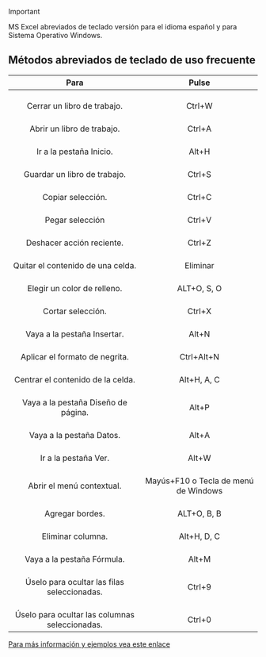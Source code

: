 > [!IMPORTANT]
> MS Excel abreviados de teclado versión para el idioma español y para Sistema Operativo Windows.

## Métodos abreviados de teclado de uso frecuente

|                                                  **Para**                                                  |                                             **Pulse**                                            |
|:----------------------------------------------------------------------------------------------------------:|:------------------------------------------------------------------------------------------------:|
|                                        <br>Cerrar un libro de trabajo.                                     |                                             <br>Ctrl+W                                           |
|                                        <br>Abrir un libro de trabajo.                                      |                                             <br>Ctrl+A                                           |
|                                          <br>Ir a la pestaña Inicio.                                       |                                              <br>Alt+H                                           |
|                                       <br>Guardar un libro de trabajo.                                     |                                             <br>Ctrl+S                                           |
|                                             <br>Copiar selección.                                          |                                             <br>Ctrl+C                                           |
|                                              <br>Pegar selección                                           |                                             <br>Ctrl+V                                           |
|                                         <br>Deshacer acción reciente.                                      |                                             <br>Ctrl+Z                                           |
|                                     <br>Quitar el contenido de una celda.                                  |                                            <br>Eliminar                                          |
|                                        <br>Elegir un color de relleno.                                     |                                           <br>ALT+O, S, O                                        |
|                                             <br>Cortar selección.                                          |                                             <br>Ctrl+X                                           |
|                                        <br>Vaya a la pestaña Insertar.                                     |                                              <br>Alt+N                                           |
|                                      <br>Aplicar el formato de negrita.                                    |                                           <br>Ctrl+Alt+N                                         |
|                                     <br>Centrar el contenido de la celda.                                  |                                           <br>Alt+H, A, C                                        |
|                                    <br>Vaya a la pestaña Diseño de página.                                 |                                              <br>Alt+P                                           |
|                                         <br>Vaya a la pestaña Datos.                                       |                                              <br>Alt+A                                           |
|                                           <br>Ir a la pestaña Ver.                                         |                                              <br>Alt+W                                           |
|                                         <br>Abrir el menú contextual.                                      |                              <br>Mayús+F10 o Tecla de menú de Windows                            |
|                                              <br>Agregar bordes.                                           |                                           <br>ALT+O, B, B                                        |
|                                             <br>Eliminar columna.                                          |                                           <br>Alt+H, D, C                                        |
|                                        <br>Vaya a la pestaña Fórmula.                                      |                                              <br>Alt+M                                           |
|                                <br>Úselo para ocultar las filas seleccionadas.                             |                                             <br>Ctrl+9                                           |
|                              <br>Úselo para ocultar las columnas seleccionadas.                            |                                                           <br>Ctrl+0                             |



[Para más información y ejemplos vea este enlace](https://support.microsoft.com/es-es/office/m%C3%A9todos-abreviados-de-teclado-de-excel-1798d9d5-842a-42b8-9c99-9b7213f0040f#picktab=windows)
